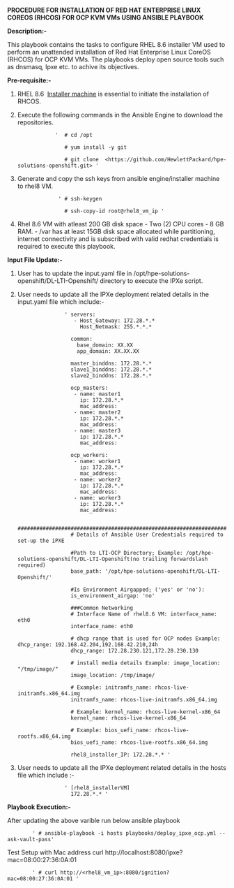 **PROCEDURE FOR  INSTALLATION OF RED HAT ENTERPRISE LINUX COREOS (RHCOS) FOR OCP KVM VMs USING ANSIBLE PLAYBOOK**

**Description:-**

  This playbook contains the tasks to configure RHEL 8.6 installer VM used to perform an unattended installation of Red Hat Enterprise Linux CoreOS (RHCOS) for OCP KVM VMs. The playbooks deploy open source tools such as dnsmasq, Ipxe etc. to achive its objectives.

**Pre-requisite:-**

1. RHEL 8.6  [Installer machine](https://github.com/HewlettPackard/hpe-solutions-openshift/blob/master/DL-LTI-Openshift/Readme.md "https://github.com/HewlettPackard/hpe-solutions-openshift/blob/master/DL-LTI-Openshift/Readme.md") is essential to initiate the installation of RHCOS.

2. Execute the following commands in the Ansible Engine to download the repositories.

                   '  # cd /opt

                      # yum install -y git

                      # git clone  <https://github.com/HewlettPackard/hpe-solutions-openshift.git> '

3. Generate and copy the ssh keys from ansible engine/installer machine to rhel8 VM.

                    ' # ssh-keygen 

                      # ssh-copy-id root@rhel8_vm_ip '

4. Rhel 8.6 VM with atleast 200 GB disk space - Two (2) CPU cores - 8 GB RAM. - /var has at least 15GB disk space allocated while partitioning, internet connectivity and is subscribed with valid redhat credentials is required to execute this playbook.

**Input File Update:-**

1. User has to update the input.yaml file in /opt/hpe-solutions-openshift/DL-LTI-Openshift/ directory to execute the IPXe script.
2. User needs to update all the IPXe deployment related details in the input.yaml file which include:-

                      ' servers:
                         - Host_Gateway: 172.28.*.*
                           Host_Netmask: 255.*.*.*

                        common:
                          base_domain: XX.XX
                          app_domain: XX.XX.XX

                        master_binddns: 172.28.*.*
                        slave1_binddns: 172.28.*.*
                        slave2_binddns: 172.28.*.*

                        ocp_masters:
                         - name: master1
                           ip: 172.28.*.*
                           mac_address:
                         - name: master2
                           ip: 172.28.*.*
                           mac_address:
                         - name: master3
                           ip: 172.28.*.*
                           mac_address:

                        ocp_workers:
                         - name: worker1
                           ip: 172.28.*.*
                           mac_address:
                         - name: worker2
                           ip: 172.28.*.*
                           mac_address:
                         - name: worker3
                           ip: 172.28.*.*
                           mac_address: 

                        #####################################################################
                        # Details of Ansible User Credentials required to set-up the iPXE

                        #Path to LTI-OCP Directory; Example: /opt/hpe-solutions-openshift/DL-LTI-Openshift(no trailing forwardslash required)
                        base_path: '/opt/hpe-solutions-openshift/DL-LTI-Openshift/'

                        #Is Environment Airgapped; ('yes' or 'no'):
                        is_environment_airgap: 'no'

                        ###Common Networking
                        # Interface Name of rhel8.6 VM: interface_name: eth0
                        interface_name: eth0

                        # dhcp range that is used for OCP nodes Example: dhcp_range: 192.168.42.204,192.168.42.210,24h
                        dhcp_range: 172.28.230.121,172.28.230.130

                        # install media details Example: image_location: "/tmp/image/"
                        image_location: /tmp/image/

                        # Example: initramfs_name: rhcos-live-initramfs.x86_64.img
                        initramfs_name: rhcos-live-initramfs.x86_64.img

                        # Example: kernel_name: rhcos-live-kernel-x86_64
                        kernel_name: rhcos-live-kernel-x86_64

                        # Example: bios_uefi_name: rhcos-live-rootfs.x86_64.img
                        bios_uefi_name: rhcos-live-rootfs.x86_64.img

                        rhel8_installer_IP: 172.28.*.* '

3. User needs to update all the IPXe deployment related details in the hosts file which include :-
                     
                      ' [rhel8_installerVM]
                        172.28.*.* '

**Playbook Execution:-**

After updating the above varible run below ansible playbook

            ' # ansible-playbook -i hosts playbooks/deploy_ipxe_ocp.yml --ask-vault-pass'

Test Setup with Mac address curl http://localhost:8080/ipxe?mac=08:00:27:36:0A:01

            ' # curl http://<rhel8_vm_ip>:8080/ignition?mac=08:00:27:36:0A:01 '


